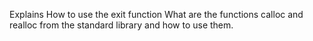 Explains 
How to use the exit function
What are the functions calloc and realloc from the standard library and how to use them. 
